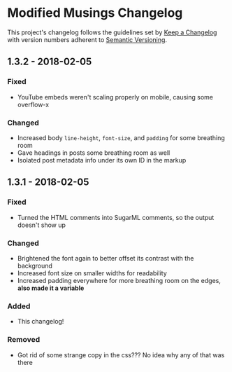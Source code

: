 # Modified Musings Changelog
This project's changelog follows the guidelines set by [Keep a Changelog](http://keepachangelog.com/en/1.0.0/) with version numbers adherent to [Semantic Versioning](http://semver.org/spec/v2.0.0.html).

## 1.3.2 - 2018-02-05
### Fixed
- YouTube embeds weren't scaling properly on mobile, causing some overflow-x

### Changed
- Increased body `line-height`, `font-size`, and `padding` for some breathing room
- Gave headings in posts some breathing room as well
- Isolated post metadata info under its own ID in the markup

## 1.3.1 - 2018-02-05
### Fixed
- Turned the HTML comments into SugarML comments, so the output doesn't show up

### Changed
- Brightened the font again to better offset its contrast with the background
- Increased font size on smaller widths for readability
- Increased padding everywhere for more breathing room on the edges, **also made it a variable**

### Added
- This changelog!

### Removed
- Got rid of some strange copy in the css??? No idea why any of that was there
